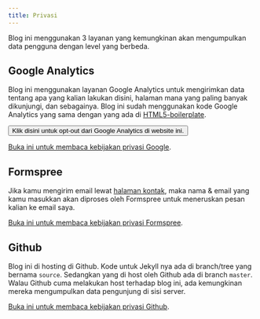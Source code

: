 ```yaml
---
title: Privasi
---
```

Blog ini menggunakan 3 layanan yang kemungkinan akan mengumpulkan data pengguna dengan level yang berbeda.

## Google Analytics

Blog ini menggunakan layanan Google Analytics untuk mengirimkan data tentang apa yang kalian lakukan disini, halaman mana yang paling banyak dikunjungi, dan sebagainya. Blog ini sudah menggunakan kode Google Analytics yang sama dengan yang ada di [HTML5-boilerplate](https://github.com/h5bp/html5-boilerplate/blob/master/dist/index.html#L33-L37).

<button class="btn btn--primary btn--large" id="ga-op-out-button">Klik disini untuk opt-out dari Google Analytics di website ini.</button>

<script defer src="{{ '/assets/js/ga-opt-out.js' | relative_url }}"></script>

[Buka ini untuk membaca kebijakan privasi Google](https://policies.google.com/technologies/partner-sites?hl=id).

## Formspree

Jika kamu mengirim email lewat [halaman kontak](/kontak/), maka nama & email yang kamu masukkan akan diproses oleh Formspree untuk meneruskan pesan kalian ke email saya.

[Buka ini untuk membaca kebijakan privasi Formspree](https://formspree.io/legal/privacy-policy).

## Github

Blog ini di hosting di Github. Kode untuk Jekyll nya ada di branch/tree yang bernama `source`. Sedangkan yang di host oleh Github ada di branch `master`. Walau Github cuma melakukan host terhadap blog ini, ada kemungkinan mereka mengumpulkan data pengunjung di sisi server.

[Buka ini untuk membaca kebijakan privasi Github](https://docs.github.com/en/free-pro-team@latest/github/site-policy/github-privacy-statement).

